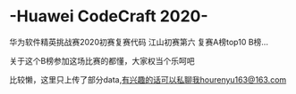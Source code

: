 # -Huawei CodeCraft 2020-
华为软件精英挑战赛2020初赛复赛代码 江山初赛第六  复赛A榜top10 B榜...

关于这个B榜参加这场比赛的都懂，大家权当个乐呵吧

比较懒，这里只上传了部分data,有兴趣的话可以私聊我hourenyu163@163.com

